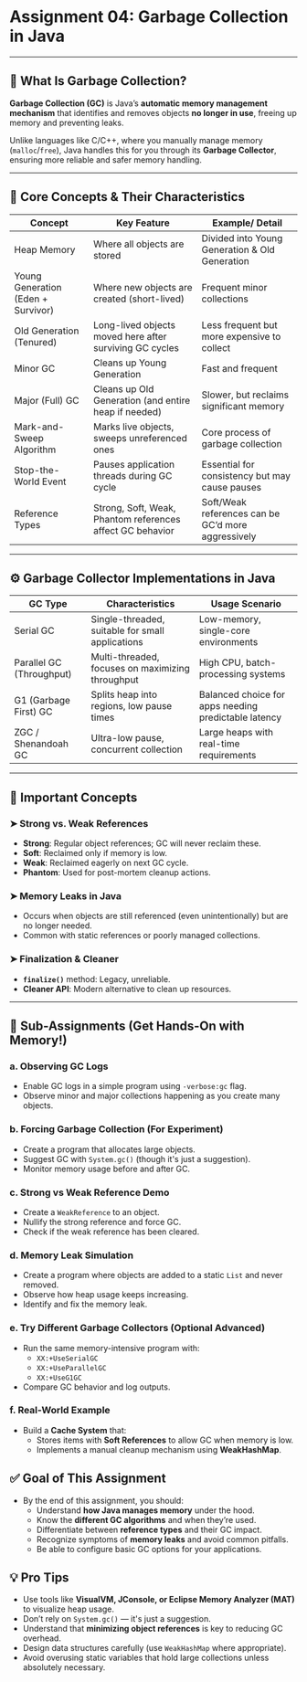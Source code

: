# Assignment 04: Garbage Collection in Java

---

## 🧠 What Is Garbage Collection?

**Garbage Collection (GC)** is Java’s **automatic memory management mechanism** that identifies and removes objects **no
longer in use**, freeing up memory and preventing leaks.

Unlike languages like C/C++, where you manually manage memory (`malloc`/`free`), Java handles this for you through its
**Garbage Collector**, ensuring more reliable and safer memory handling.

---

## 🌳 Core Concepts & Their Characteristics

| Concept                            | Key Feature                                               | Example/ Detail                                    |
|------------------------------------|-----------------------------------------------------------|----------------------------------------------------|
| Heap Memory                        | Where all objects are stored                              | Divided into Young Generation & Old Generation     |
| Young Generation (Eden + Survivor) | Where new objects are created (short-lived)               | Frequent minor collections                         |
| Old Generation (Tenured)           | Long-lived objects moved here after surviving GC cycles   | Less frequent but more expensive to collect        |
| Minor GC                           | Cleans up Young Generation                                | Fast and frequent                                  |
| Major (Full) GC                    | Cleans up Old Generation (and entire heap if needed)      | Slower, but reclaims significant memory            |
| Mark-and-Sweep Algorithm           | Marks live objects, sweeps unreferenced ones              | Core process of garbage collection                 |
| Stop-the-World Event               | Pauses application threads during GC cycle                | Essential for consistency but may cause pauses     |
| Reference Types                    | Strong, Soft, Weak, Phantom references affect GC behavior | Soft/Weak references can be GC’d more aggressively |

---

## ⚙️ Garbage Collector Implementations in Java

| GC Type                  | Characteristics                                  | Usage Scenario                                       |
|--------------------------|--------------------------------------------------|------------------------------------------------------|
| Serial GC                | Single-threaded, suitable for small applications | Low-memory, single-core environments                 |
| Parallel GC (Throughput) | Multi-threaded, focuses on maximizing throughput | High CPU, batch-processing systems                   |
| G1 (Garbage First) GC    | Splits heap into regions, low pause times        | Balanced choice for apps needing predictable latency |
| ZGC / Shenandoah GC      | Ultra-low pause, concurrent collection           | Large heaps with real-time requirements              |

---

## 🧮 Important Concepts

### ➤ Strong vs. Weak References

- **Strong**: Regular object references; GC will never reclaim these.
- **Soft**: Reclaimed only if memory is low.
- **Weak**: Reclaimed eagerly on next GC cycle.
- **Phantom**: Used for post-mortem cleanup actions.

### ➤ Memory Leaks in Java

- Occurs when objects are still referenced (even unintentionally) but are no longer needed.
- Common with static references or poorly managed collections.

### ➤ Finalization & Cleaner

- **`finalize()`** method: Legacy, unreliable.
- **Cleaner API**: Modern alternative to clean up resources.

---

## 📌 Sub-Assignments (Get Hands-On with Memory!)

### a. Observing GC Logs

- Enable GC logs in a simple program using `-verbose:gc` flag.
- Observe minor and major collections happening as you create many objects.

### b. Forcing Garbage Collection (For Experiment)

- Create a program that allocates large objects.
- Suggest GC with `System.gc()` (though it's just a suggestion).
- Monitor memory usage before and after GC.

### c. Strong vs Weak Reference Demo

- Create a `WeakReference` to an object.
- Nullify the strong reference and force GC.
- Check if the weak reference has been cleared.

### d. Memory Leak Simulation

- Create a program where objects are added to a static `List` and never removed.
- Observe how heap usage keeps increasing.
- Identify and fix the memory leak.

### e. Try Different Garbage Collectors (Optional Advanced)

- Run the same memory-intensive program with:
    - `XX:+UseSerialGC`
    - `XX:+UseParallelGC`
    - `XX:+UseG1GC`
- Compare GC behavior and log outputs.

### f. Real-World Example

- Build a **Cache System** that:
    - Stores items with **Soft References** to allow GC when memory is low.
    - Implements a manual cleanup mechanism using **WeakHashMap**.

## ✅ Goal of This Assignment

- By the end of this assignment, you should:
    - Understand **how Java manages memory** under the hood.
    - Know the **different GC algorithms** and when they’re used.
    - Differentiate between **reference types** and their GC impact.
    - Recognize symptoms of **memory leaks** and avoid common pitfalls.
    - Be able to configure basic GC options for your applications.

## 💡 Pro Tips

- Use tools like **VisualVM, JConsole, or Eclipse Memory Analyzer (MAT)** to visualize heap usage.
- Don’t rely on `System.gc()` — it's just a suggestion.
- Understand that **minimizing object references** is key to reducing GC overhead.
- Design data structures carefully (use `WeakHashMap` where appropriate).
- Avoid overusing static variables that hold large collections unless absolutely necessary.